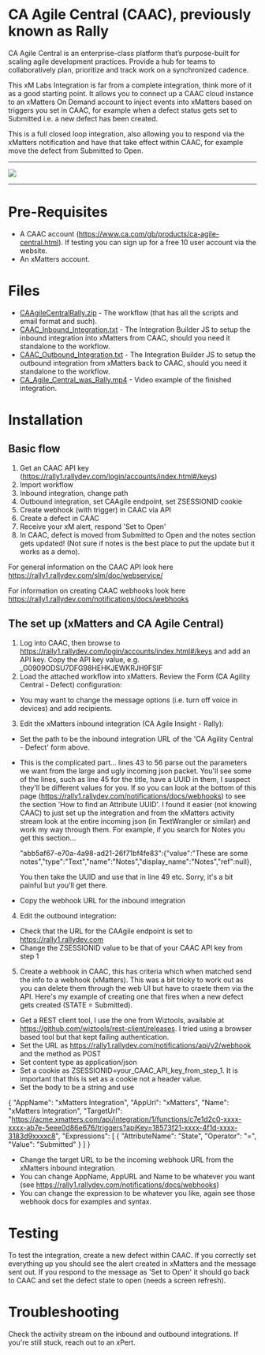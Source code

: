 
# CA Agile Central (CAAC), previously known as Rally
CA Agile Central is an enterprise-class platform that’s purpose-built for scaling agile development practices. Provide a hub for teams to collaboratively plan, prioritize and track work on a synchronized cadence.

This xM Labs Integration is far from a complete integration, think more of it as a good starting point. It allows you to connect up a CAAC cloud instance to an xMatters On Demand account to inject events into xMatters based on triggers you set in CAAC, for example when a defect status gets set to Submitted i.e. a new defect has been created.

This is a full closed loop integration, also allowing you to respond via the xMatters notification and have that take effect within CAAC, for example move the defect from Submitted to Open.

---------

<kbd>
  <img src="https://github.com/xmatters/xMatters-Labs/raw/master/media/disclaimer.png">
</kbd>

---------


# Pre-Requisites

* A CAAC account (https://www.ca.com/gb/products/ca-agile-central.html).  If testing you can sign up for a free 10 user account via the website. 
* An xMatters account.


# Files

* [CAAgileCentralRally.zip](CAAgileCentralRally.zip) - The workflow (that has all the scripts and email format and such).
* [CAAC_Inbound_Integration.txt](CAAC_Inbound_Integration.txt) - The Integration Builder JS to setup the inbound integration into xMatters from CAAC, should you need it standalone to the workflow.
* [CAAC_Outbound_Integration.txt](CAAC_Outbound_Integration.txt) - The Integration Builder JS to setup the outbound integration from xMatters back to CAAC, should you need it standalone to the workflow.
* [CA_Agile_Central_was_Rally.mp4](Media/CA_Agile_Central_was_Rally.mp4) - Video example of the finished integration.


# Installation

## Basic flow

1. Get an CAAC API key (https://rally1.rallydev.com/login/accounts/index.html#/keys)
2. Import workflow
3. Inbound integration, change path
4. Outbound integration, set CAAgile endpoint, set ZSESSIONID cookie
5. Create webhook (with trigger) in CAAC via API
6. Create a defect in CAAC
7. Receive your xM alert, respond 'Set to Open'
8. In CAAC, defect is moved from Submitted to Open and the notes section gets updated!  (Not sure if notes is the best place to put the update but it works as a demo).


For general information on the CAAC API look here https://rally1.rallydev.com/slm/doc/webservice/

For information on creating CAAC webhooks look here https://rally1.rallydev.com/notifications/docs/webhooks 


## The set up (xMatters and CA Agile Central)

1. Log into CAAC, then browse to https://rally1.rallydev.com/login/accounts/index.html#/keys and add an API key.  Copy the API key value, e.g. _G0909ODSU7DFG98HEHKJEWKRJH9FSIF
2. Load the attached workflow into xMatters.  Review the Form (CA Agility Central - Defect) configuration:
  - You may want to change the message options (i.e. turn off voice in devices) and add recipients.  
3. Edit the xMatters inbound integration (CA Agile Insight - Rally):
  - Set the path to be the inbound integration URL of the 'CA Agility Central - Defect' form above.
  - This is the complicated part... lines 43 to 56 parse out the parameters we want from the large and ugly incoming json packet.  You'll see some of the lines, such as line 45 for the title, have a UUID in them, I suspect they'll be different values for you.  If so you can look at the bottom of this page (https://rally1.rallydev.com/notifications/docs/webhooks) to see the section 'How to find an Attribute UUID'.  I found it easier (not knowing CAAC) to just set up the integration and from the xMatters activity stream look at the entire incoming json (in TextWrangler or similar) and work my way through them.  For example, if you search for Notes you get this section...

    "abb5af67-e70a-4a98-ad21-26f71bf4fe83":{"value":"These are some notes","type":"Text","name":"Notes","display_name":"Notes","ref":null},

    You then take the UUID and use that in line 49 etc.  Sorry, it's a bit painful but you'll get there.
  - Copy the webhook URL for the inbound integration
4. Edit the outbound integration:
  - Check that the URL for the CAAgile endpoint is set to https://rally1.rallydev.com
  - Change the ZSESSIONID value to be that of your CAAC API key from step 1
5. Create a webhook in CAAC, this has criteria which when matched send the info to a webhook (xMatters).  This was a bit tricky to work out as you can delete them through the web UI but have to craete them via the API.  Here's my example of creating one that fires when a new defect gets created (STATE = Submitted).
  - Get a REST client tool, I use the one from Wiztools, available at https://github.com/wiztools/rest-client/releases.  I tried using a browser based tool but that kept failing authentication.
  - Set the URL as https://rally1.rallydev.com/notifications/api/v2/webhook and the method as POST
  - Set content type as application/json
  - Set a cookie as ZSESSIONID=your_CAAC_API_key_from_step_1.  It is important that this is set as a cookie not a header value.
  - Set the body to be a string and use
  
  {
  "AppName":     "xMatters Integration",
  "AppUrl":      "xMatters",
  "Name":        "xMatters Integration",
  "TargetUrl":   "https://acme.xmatters.com/api/integration/1/functions/c7e1d2c0-xxxx-xxxx-ab7e-5eee0d86e676/triggers?apiKey=18573f21-xxxx-4f1d-xxxx-3183d9xxxxc8",
  "Expressions": [
    {
      "AttributeName": "State",
      "Operator":      "=",
      "Value":         "Submitted"
    }
  ]
}

  - Change the target URL to be the incoming webhook URL from the xMatters inbound integration.
  - You can change AppName, AppURL and Name to be whatever you want (see https://rally1.rallydev.com/notifications/docs/webhooks)
  - You can change the expression to be whatever you like, again see those webhook docs for examples and syntax. 


# Testing

To test the integration, create a new defect within CAAC.  If you correctly set everything up you should see the alert created in xMatters and the message sent out.  If you respond to the message as 'Set to Open' it should go back to CAAC and set the defect state to open (needs a screen refresh).


# Troubleshooting

Check the activity stream on the inbound and outbound integrations.
If you're still stuck, reach out to an xPert. 
